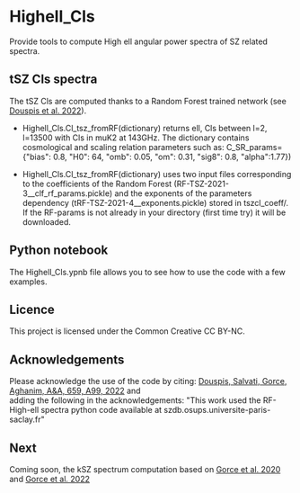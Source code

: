# Highell_Cls

Provide tools to compute  High ell angular power spectra of SZ related spectra. 

## tSZ Cls spectra

The tSZ Cls are computed thanks to a Random Forest trained network (see [Douspis et al. 2022](https://www.aanda.org/articles/aa/full_html/2022/03/aa42004-21/aa42004-21.html)).

* Highell_Cls.Cl_tsz_fromRF(dictionary) returns ell, Cls between l=2, l=13500 with Cls in muK2 at 143GHz. The dictionary contains cosmological and scaling relation parameters such as: C_SR_params={"bias": 0.8,
                        "H0": 64,
                        "omb": 0.05,
                        "om": 0.31,
                        "sig8": 0.8,
                        "alpha":1.77})

* Highell_Cls.Cl_tsz_fromRF(dictionary) uses two input files corresponding to the coefficients of the Random Forest (RF-TSZ-2021-3__clf_rf_params.pickle) and the exponents of the parameters dependency (tRF-TSZ-2021-4__exponents.pickle) stored in tszcl_coeff/. If the RF-params is not already in your directory (first time try) it will be downloaded. 

## Python notebook

The Highell_Cls.ypnb file allows you to see how to use the code with a few examples.

## Licence

This project is licensed under the Common Creative CC BY-NC.

## Acknowledgements

Please acknowledge the use of the code by citing: [Douspis, Salvati, Gorce, Aghanim, A&A, 659, A99, 2022](https://www.aanda.org/articles/aa/full_html/2022/03/aa42004-21/aa42004-21.html) and   
adding the following in the acknowledgements: "This work used the RF-High-ell spectra python code available at szdb.osups.universite-paris-saclay.fr"

## Next

Coming soon, the kSZ spectrum computation based on [Gorce et al. 2020](https://arxiv.org/abs/2004.06616) and [Gorce et al. 2022](https://arxiv.org/abs/2202.08698)
